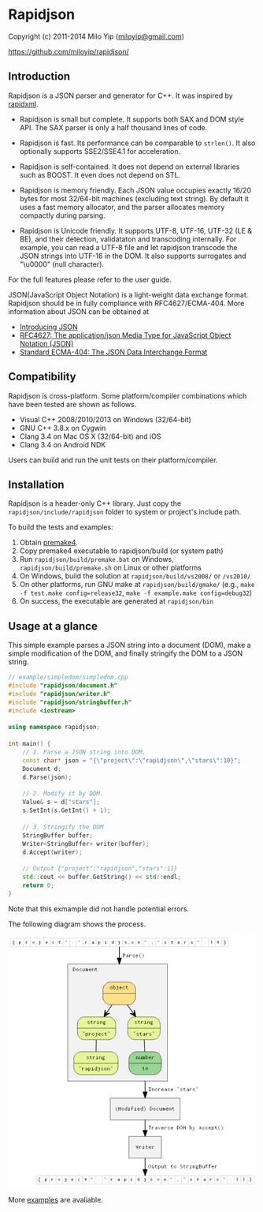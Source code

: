 # Rapidjson

Copyright (c) 2011-2014 Milo Yip (miloyip@gmail.com)

https://github.com/miloyip/rapidjson/

## Introduction

Rapidjson is a JSON parser and generator for C++. It was inspired by [rapidxml](http://rapidxml.sourceforge.net/).

* Rapidjson is small but complete. It supports both SAX and DOM style API. The SAX parser is only a half thousand lines of code.

* Rapidjson is fast. Its performance can be comparable to `strlen()`. It also optionally supports SSE2/SSE4.1 for acceleration.

* Rapidjson is self-contained. It does not depend on external libraries such as BOOST. It even does not depend on STL.

* Rapidjson is memory friendly. Each JSON value occupies exactly 16/20 bytes for most 32/64-bit machines (excluding text string). By default it uses a fast memory allocator, and the parser allocates memory compactly during parsing.

* Rapidjson is Unicode friendly. It supports UTF-8, UTF-16, UTF-32 (LE & BE), and their detection, validataton and transcoding internally. For example, you can read a UTF-8 file and let rapidjson transcode the JSON strings into UTF-16 in the DOM. It also supports surrogates and "\u0000" (null character).

For the full features please refer to the user guide.

JSON(JavaScript Object Notation) is a light-weight data exchange format. Rapidjson should be in fully compliance with RFC4627/ECMA-404. More information about JSON can be obtained at
* [Introducing JSON](http://json.org/)
* [RFC4627: The application/json Media Type for JavaScript Object Notation (JSON)](http://www.ietf.org/rfc/rfc4627.txt)
* [Standard ECMA-404: The JSON Data Interchange Format](http://www.ecma-international.org/publications/standards/Ecma-404.htm)

## Compatibility

Rapidjson is cross-platform. Some platform/compiler combinations which have been tested are shown as follows.
* Visual C++ 2008/2010/2013 on Windows (32/64-bit)
* GNU C++ 3.8.x on Cygwin
* Clang 3.4 on Mac OS X (32/64-bit) and iOS
* Clang 3.4 on Android NDK

Users can build and run the unit tests on their platform/compiler.

## Installation

Rapidjson is a header-only C++ library. Just copy the `rapidjson/include/rapidjson` folder to system or project's include path.

To build the tests and examples:

1. Obtain [premake4](http://industriousone.com/premake/download).
2. Copy premake4 executable to rapidjson/build (or system path)
3. Run `rapidjson/build/premake.bat` on Windows, `rapidjson/build/premake.sh` on Linux or other platforms
4. On Windows, build the solution at `rapidjson/build/vs2008/` or `/vs2010/`
5. On other platforms, run GNU make at `rapidjson/build/gmake/` (e.g., `make -f test.make config=release32`, `make -f example.make config=debug32`)
6. On success, the executable are generated at `rapidjson/bin`

## Usage at a glance

This simple example parses a JSON string into a document (DOM), make a simple modification of the DOM, and finally stringify the DOM to a JSON string.

```cpp
// example/simpledom/simpledom.cpp
#include "rapidjson/document.h"
#include "rapidjson/writer.h"
#include "rapidjson/stringbuffer.h"
#include <iostream>

using namespace rapidjson;

int main() {
    // 1. Parse a JSON string into DOM.
    const char* json = "{\"project\":\"rapidjson\",\"stars\":10}";
    Document d;
    d.Parse(json);

    // 2. Modify it by DOM.
    Value& s = d["stars"];
    s.SetInt(s.GetInt() + 1);

    // 3. Stringify the DOM
    StringBuffer buffer;
    Writer<StringBuffer> writer(buffer);
    d.Accept(writer);

    // Output {"project":"rapidjson","stars":11}
    std::cout << buffer.GetString() << std::endl;
    return 0;
}
```

Note that this exmample did not handle potential errors.

The following diagram shows the process.

![simpledom](doc/diagram/simpledom.png?raw=true)

More [examples](example/) are avaliable.
